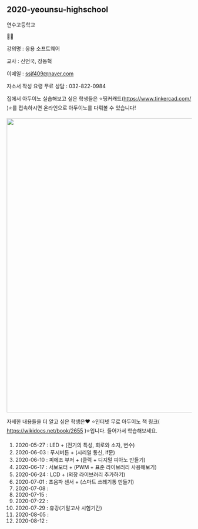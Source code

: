 ## 2020-yeounsu-highschool

연수고등학교

👨‍💻

강의명 : 응용 소프트웨어

교사 : 신언국, 장동혁

이메일 : ssjf409@naver.com

자소서 작성 요령 무료 상담 : 032-822-0984




집에서 아두이노 실습해보고 싶은 학생들은 ⭐띵커캐드(https://www.tinkercad.com/ )⭐를 접속하시면 온라인으로 아두이노를 다뤄볼 수 있습니다!

<img width="800" src="https://user-images.githubusercontent.com/35087350/83359961-c6a16f80-a3b8-11ea-997c-0077420f2219.png">


자세한 내용들을 더 알고 싶은 학생은❤️
⭐인터넷 무료 아두이노 책 링크( https://wikidocs.net/book/2655 )⭐입니다. 들어가서 학습해보세요.


1. 2020-05-27 : LED + (전기의 특성, 회로와 소자, 변수) 
2. 2020-06-03 : 푸시버튼 + (시리얼 통신, if문)
3. 2020-06-10 : 피에조 부저 + (클럭 + 디지털 피아노 만들기)
4. 2020-06-17 : 서보모터 + (PWM + 표준 라이브러리 사용해보기)
5. 2020-06-24 : LCD + (외장 라이브러리 추가하기)
6. 2020-07-01 : 초음파 센서 + (스마트 쓰레기통 만들기)
7. 2020-07-08 : 
8. 2020-07-15 : 
9. 2020-07-22 : 
10. 2020-07-29 : 휴강(기말고사 시험기간)
11. 2020-08-05 : 
12. 2020-08-12 : 
